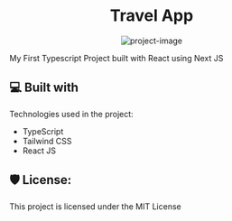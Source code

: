 <h1 align="center" id="title">Travel App</h1>

<p align="center"><img src="https://socialify.git.ci/JAE-exe/travel-app/image?font=KoHo&amp;language=1&amp;name=1&amp;owner=1&amp;pattern=Floating%20Cogs&amp;theme=Dark" alt="project-image"></p>

<p id="description">My First Typescript Project built with React using Next JS</p>

  
  
<h2>💻 Built with</h2>

Technologies used in the project:

*   TypeScript
*   Tailwind CSS
*   React JS

<h2>🛡️ License:</h2>

This project is licensed under the MIT License
